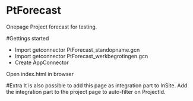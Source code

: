 # PtForecast
Onepage Project forecast for testing.

#Gettings started
- Import getconnector PtForecast_standopname.gcn
- Import getconnector PtForecast_werkbegrotingen.gcn
- Create AppConnector

Open index.html in browser

#Extra
It is also possible to add this page as integration part to InSite. Add the integration part to the project page to auto-filter on ProjectId. 
